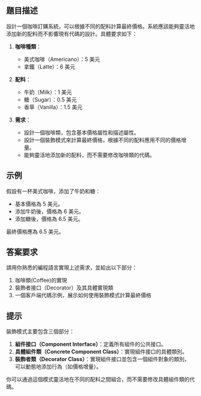 ## 題目描述

設計一個咖啡訂購系統，可以根據不同的配料計算最終價格。系統應該能夠靈活地添加新的配料而不影響現有代碼的設計。具體要求如下：

1. **咖啡種類**：
    - 美式咖啡（Americano）：5 美元
    - 拿鐵（Latte）：6 美元

2. **配料**：
    - 牛奶（Milk）：1 美元
    - 糖（Sugar）：0.5 美元
    - 香草（Vanilla）：1.5 美元

3. **需求**：
    - 設計一個咖啡類，包含基本價格屬性和描述屬性。
    - 設計一個裝飾模式來計算最終價格，根據不同的配料應用不同的價格增量。
    - 能夠靈活地添加新的配料，而不需要修改咖啡類的代碼。

## 示例

假設有一杯美式咖啡，添加了牛奶和糖：

- 基本價格為 5 美元。
- 添加牛奶後，價格為 6 美元。
- 添加糖後，價格為 6.5 美元。

最終價格應為 6.5 美元。

## 答案要求

請用你熟悉的編程語言實現上述需求，並給出以下部分：

1. 咖啡類(Coffee)的實現
2. 裝飾者接口（Decorator）及其具體實現類
3. 一個客戶端代碼示例，展示如何使用裝飾模式計算最終價格

## 提示

裝飾模式主要包含三個部分：

1. **組件接口（Component Interface）**：定義所有組件的公共接口。
2. **具體組件類（Concrete Component Class）**：實現組件接口的具體類別。
3. **裝飾者類（Decorator Class）**：實現組件接口並包含一個組件對象的類別，可以動態地添加行為（如價格增量）。

你可以通過這個模式靈活地在不同的配料之間組合，而不需要修改具體組件類的代碼。